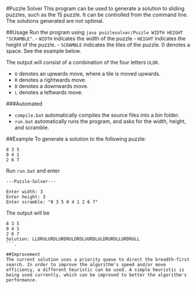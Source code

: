 #Puzzle Solver
This program can be used to generate a solution to sliding puzzles, such as the 15 puzzle. It can be controlled from the command line. The solutions generated are not optimal.

##Usage
Run the program using `java puzzlesolver/Puzzle WIDTH HEIGHT "SCRAMBLE"`.
	- `WIDTH` indicates the width of the puzzle
	- `HEIGHT` indicates the height of the puzzle.
	- `SCRAMBLE` indicates the tiles of the puzzle. 0 denotes a space. See the example below.

The output will consist of a combination of the four letters `ULDR`. 
- `U` denotes an upwards move, where a tile is moved upwards.
- `R` denotes a rightwards move.
- `D` denotes a downwards move.
- `L` denotes a leftwards move.

###Automated
- `compile.bat` automatically compiles the source files into a bin folder.
- `run.bat` automatically runs the program, and asks for the width, height, and scramble.

##Example
To generate a solution to the following puzzle:
```
8 3 5
0 4 1
2 6 7
```
Run `run.bat` and enter
```
---Puzzle-Solver---

Enter width: 3
Enter height: 3
Enter scramble: "8 3 5 0 4 1 2 6 7"
```
The output will be 
```
8 3 5
0 4 1
2 6 7
Solution: LLDRULURDLURDRULDRDLUURDLULDRURDLLURDRULL
```.

##Improvement
The current solution uses a priority queue to direct the breadth-first search. In order to improve the algorithm's speed and/or move efficiency, a different heuristic can be used. A simple heuristic is being used currently, which can be improved to better the algorithm's performance.
